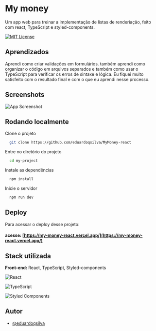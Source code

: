 # My money

Um app web para treinar a implementação de listas de renderiação, feito com react, TypeScript e styled-components.

[![MIT License](https://img.shields.io/badge/License-MIT-green.svg)](https://choosealicense.com/licenses/mit/)


## Aprendizados

Aprendi como criar validações em formulários. também aprendi como organizar o código em arquivos separados e também como usar o TypeScript para verificar os erros de sintaxe e lógica. Eu fiquei muito satisfeito com o resultado final e com o que eu aprendi nesse processo.




## Screenshots

![App Screenshot](https://cdn.discordapp.com/attachments/1068986684215132230/1098709091406315640/image.png)





## Rodando localmente

Clone o projeto

```bash
  git clone https://github.com/eduardoqsilva/MyMoney-react
```

Entre no diretório do projeto

```bash
  cd my-project
```

Instale as dependências

```bash
  npm install
```

Inicie o servidor

```bash
  npm run dev
```


## Deploy

Para acessar o deploy desse projeto:

#### acesse: [https://my-money-react.vercel.app/](https://my-money-react.vercel.app/)



## Stack utilizada

**Front-end:** React, TypeScript, Styled-components 

![React](https://img.shields.io/badge/react-%2320232a.svg?style=for-the-badge&logo=react&logoColor=%2361DAFB)

![TypeScript](https://img.shields.io/badge/typescript-%23007ACC.svg?style=for-the-badge&logo=typescript&logoColor=white)

![Styled Components](https://img.shields.io/badge/styled--components-DB7093?style=for-the-badge&logo=styled-components&logoColor=white)

## Autor

- [@eduardoqsilva](https://www.github.com/eduardoqsilva)
